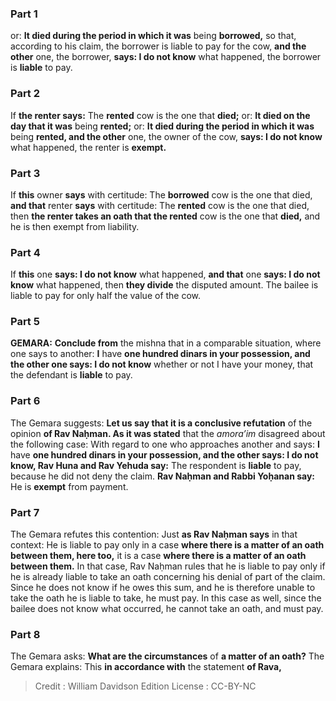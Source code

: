 
### Part 1
or: <b>It died during the period in which it was</b> being <b>borrowed,</b> so that, according to his claim, the borrower is liable to pay for the cow, <b>and the other</b> one, the borrower, <b>says: I do not know</b> what happened, the borrower is <b>liable</b> to pay.

### Part 2
If <b>the renter says:</b> The <b>rented</b> cow is the one that <b>died;</b> or: <b>It died on the day that it was</b> being <b>rented;</b> or: <b>It died during the period in which it was</b> being <b>rented, and the other</b> one, the owner of the cow, <b>says: I do not know</b> what happened, the renter is <b>exempt.</b>

### Part 3
If <b>this</b> owner <b>says</b> with certitude: The <b>borrowed</b> cow is the one that died, <b>and that</b> renter <b>says</b> with certitude: The <b>rented</b> cow is the one that died, then <b>the renter takes an oath that the rented</b> cow is the one that <b>died,</b> and he is then exempt from liability.

### Part 4
If <b>this</b> one <b>says: I do not know</b> what happened, <b>and that</b> one <b>says: I do not know</b> what happened, then <b>they divide</b> the disputed amount. The bailee is liable to pay for only half the value of the cow.

### Part 5
<strong>GEMARA:</strong> <b>Conclude from</b> the mishna that in a comparable situation, where one says to another: <b>I</b> have <b>one hundred dinars in your possession, and the other one says: I do not know</b> whether or not I have your money, that the defendant is <b>liable</b> to pay.

### Part 6
The Gemara suggests: <b>Let us say that it is a conclusive refutation</b> of the opinion <b>of Rav Naḥman. As it was stated</b> that the <i>amora’im</i> disagreed about the following case: With regard to one who approaches another and says: <b>I</b> have <b>one hundred dinars in your possession, and the other says: I do not know, Rav Huna and Rav Yehuda say:</b> The respondent is <b>liable</b> to pay, because he did not deny the claim. <b>Rav Naḥman and Rabbi Yoḥanan say:</b> He is <b>exempt</b> from payment.

### Part 7
The Gemara refutes this contention: Just <b>as Rav Naḥman says</b> in that context: He is liable to pay only in a case <b>where there is a matter of an oath between them, here too,</b> it is a case <b>where there is a matter of an oath between them.</b> In that case, Rav Naḥman rules that he is liable to pay only if he is already liable to take an oath concerning his denial of part of the claim. Since he does not know if he owes this sum, and he is therefore unable to take the oath he is liable to take, he must pay. In this case as well, since the bailee does not know what occurred, he cannot take an oath, and must pay.

### Part 8
The Gemara asks: <b>What are the circumstances</b> of <b>a matter of an oath?</b> The Gemara explains: This <b>in accordance with</b> the statement <b>of Rava,</b>

>Credit : William Davidson Edition
>License : CC-BY-NC